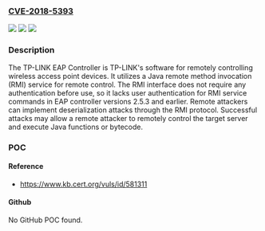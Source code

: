 ### [CVE-2018-5393](https://cve.mitre.org/cgi-bin/cvename.cgi?name=CVE-2018-5393)
![](https://img.shields.io/static/v1?label=Product&message=EAP%20Controller&color=blue)
![](https://img.shields.io/static/v1?label=Version&message=2.5.32.5.3%20&color=brighgreen)
![](https://img.shields.io/static/v1?label=Vulnerability&message=CWE-306%3A%20Missing%20Authentication%20for%20Critical%20Function&color=brighgreen)

### Description

The TP-LINK EAP Controller is TP-LINK's software for remotely controlling wireless access point devices. It utilizes a Java remote method invocation (RMI) service for remote control. The RMI interface does not require any authentication before use, so it lacks user authentication for RMI service commands in EAP controller versions 2.5.3 and earlier. Remote attackers can implement deserialization attacks through the RMI protocol. Successful attacks may allow a remote attacker to remotely control the target server and execute Java functions or bytecode.

### POC

#### Reference
- https://www.kb.cert.org/vuls/id/581311

#### Github
No GitHub POC found.

